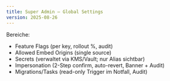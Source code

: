 ```yaml
---
title: Super Admin — Global Settings
version: 2025-08-26
---
```


Bereiche:
- Feature Flags (per key, rollout %, audit)
- Allowed Embed Origins (single source)
- Secrets (verwaltet via KMS/Vault; nur Alias sichtbar)
- Impersonation (2-Step confirm, auto-revert, Banner + Audit)
- Migrations/Tasks (read-only Trigger im Notfall, Audit)